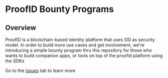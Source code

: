 # ProofID Bounty Programs 

## Overview
ProofID is a blockchain-based identity platform that uses SSI as security model. In order to build more use cases and get involvement, we're introducing a simple bounty program thru this repository for those who wants to build companion apps, or tools on top of the proofid platform using the SDKs

Go to the [issues](https://github.com/proof-id/proofid-tech-bounty/new/main) tab to learn more

